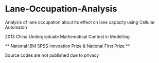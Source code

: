 # Lane-Occupation-Analysis
Analysis of lane occupation about its effect on lane capacity using Cellular Automaton

2013 China Undergraduate Mathematical Contest in Modelling

** National IBM SPSS Innvoation Prize & National First Prize **

Source codes are not published due to privacy
